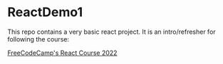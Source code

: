 # ReactDemo1

This repo contains a very basic react project. It is an intro/refresher for following the course:

[FreeCodeCamp's React Course 2022](https://www.youtube.com/watch?v=bMknfKXIFA8&list=WL&index=1)

